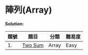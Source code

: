 # 陣列(Array)

**Solution:**


| 題號 | 題目 | 分類 | 難易度 |
|-----|------|-----|-------|
|1.|[Two Sum](/Array/1-Two-Sum.md)|Array|Easy
